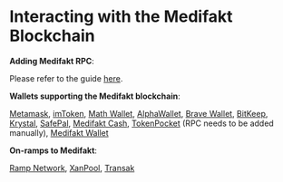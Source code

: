 # Interacting with the Medifakt Blockchain

**Adding Medifakt RPC**:&#x20;

Please refer to the guide [here](https://tutorials.medifakt.network/tutorials/network-tutorials/adding-fuse-network-to-metamask).



**Wallets supporting the Medifakt blockchain**:

[Metamask](https://metamask.io), [imToken](https://imtoken.im), [Math Wallet](https://mathwallet.org), [AlphaWallet](https://alphawallet.com), [Brave Wallet](https://brave.com/wallet/), [BitKeep](https://bitkeep.com/), [Krystal](https://krystal.app), [SafePal](https://safepal.io/), [Medifakt Cash](https://fuse.cash), [TokenPocket](https://www.tokenpocket.pro/en/) (RPC needs to be added manually), [Medifakt Wallet](https://play.google.com/store/apps/details?id=io.fuse.fusecash\&hl=en\&gl=US)



**On-ramps to Medifakt**:

[Ramp Network](https://ramp.network), [XanPool](https://xanpool.com/), [Transak](https://transak.com/)
